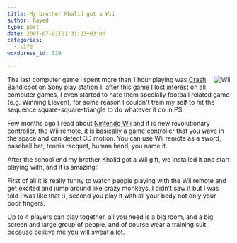 ```yaml
---
title: My brother Khalid got a Wii
author: Rayed
type: post
date: 2007-07-01T01:31:23+03:00
categories:
  - Life
wordpress_id: 319

---
```

<img src="/static/uploads/2007/07/wii.jpg" alt='Wii' align="right" />

The last computer game I spent more than 1 hour playing was <a href="http://www.crashbandicoot.com/">Crash Bandicoot</a> on Sony play station 1, after this game I lost interest on all computer games, I even started to hate them specially football related game (e.g. Winning Eleven), for some reason I couldn't train my self to hit the sequence square-square-triangle to do whatever it do in PS.

Few months ago I read about <a href="http://www.wii.com/">Nintendo Wii</a> and it is new revolutionary controller, the Wii remote, it is basically a game controller that you wave in the space and can detect 3D motion. You can use Wii remote as a sword, baseball bat, tennis racquet, human hand, you name it.

After the school end my brother Khalid got a Wii gift, we installed it and start playing with, and it is amazing!!

First of all it is really funny to watch people playing with the Wii remote and get excited and jump around like crazy monkeys, I didn't saw it but I was told I was like that :), second you play it with all your body not only your poor fingers.

Up to 4 players can play together, all you need is a big room, and a big screen and large group of people, and of course wear a training suit because believe me you will sweat a lot.

